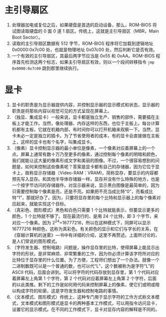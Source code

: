 # 主引导扇区
1. 处理器加电或复位之后，如果硬盘是首选的启动设备，那么，ROM-BIOS 将试图读取硬盘的 0 面 0 道 1 扇区。传统上，这就是主引导扇区（MBR，Main Boot Sector）。
2. 读取的主引导扇区数据有 512 字节，ROM-BIOS 程序将它加载到逻辑地址 0x0000:0x7c00 处，也就是物理地址 0x07c00 处，然后判断它是否有效。
3. 一个有效的主引导扇区，其最后两字节应当是 0x55 和 0xAA。ROM-BIOS 程序首先检测这两个标志，如果主引导扇区有效，则以一个段间转移指令 `jmp 0x0000:0x7c00` 跳到那里继续执行。

# 显卡
1. 显卡的职责是为显示器提供内容，并控制显示器的显示模式和状态，显示器的职责是将那些内容以视觉可见的方式呈现在屏幕上。
2. （独显、集成显卡）一般来说，显卡都是独立生产、销售的部件，需要插在主板上才能工作。当然，像处理器、内存这样的东西，也位于主板上。每台计算机都有主板，它就在机箱内部，有时间你可以打开机箱来观察一下。当然，显卡未必一定是独立的插卡。为了节省使用者的成本，有的显卡会直接做在主板上，这样的显卡也有个名字，叫集成显卡。
3. （像素）显卡控制显示器的最小单位是像素，一个像素对应着屏幕上的一个点。屏幕上通常有数十万乃至更多的像素，通过控制每个像素的明暗和颜色，我们就能让这大量的像素形成文字和美丽的图像。不过，一个很容易想到的问题是，如何来控制这些像素呢？答案是显卡都有自己的存储器，因为它位于显卡上，故称显示存储器（Video-RAM：VRAM)，简称显存，要显示的内容都预先写入显存。和其他半导体存储器一样，显存并没有什么特殊的地方，也是一个按字节访问的存储器件。对显示器来说，显示黑白图像是最简单的，因为只需要控制每个像素是亮，还是不亮。如果把不亮当成比特“0”，亮看成比特“1”，那就好办了。因为，只要将显存里的每个比特和显示器上的每个像素对应起来，就能实现这个目标。
4. （真彩色、图形模式）黑色和白色只需要 1 个比特就能表示，但要显示更多的颜色，1 个比特就不够了。现在最流行的，是用 24 个比特，即 3 个字节，来对应一个像素。因为 2<sup>24</sup>=16777216，所以在这种模式下，同屏可以显示 16777216 种颜色，这称为真彩色。有关颜色的显示和它们与字长的关系，在《穿越计算机的迷雾》—书中有详细的介绍，这里不再赘述。上面所讨论的，是人们常说的图形模式。
5. （字符发生器、控制电路）问题是，操作显存里的比特，使得屏幕上能显示出字符的形状，是非常麻烦、非常繁重的工作，因为你必须计算该字符所对应的比特位于显存里的什么位置。为了方便，工程师们想出了一个办法。就像一个二进制数既可以是一个普通的数，也可以代“L”，这个数被称为是字符“L”的 ASCII 代码，后面会讲到。可以将字符的代码存放到显存里，第 1 个代码对应着屏幕左上角第 1 个字符，第 2 个代码对应着屏幕左上角第 2 个字符，后面的以此类推。剩下的工作是如何用代码来控制屏幕上的像素，使它们或明或暗以构成字符的轮廓，这是字符发生器和控制电路的事情。
6. （文本模式、图形模式）传统上，这种专门用于显示字符的工作方式称文本模式，文本模式和图形模式是显卡的两种基本工作模式，可以用指令访问显卡，设置它的显示模式。在不同的工作模式下，显卡对显存内容的解释是不同的。
